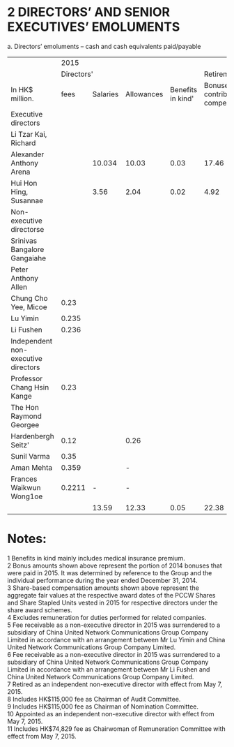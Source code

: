 # 2 DIRECTORS’ AND SENIOR EXECUTIVES’ EMOLUMENTS

a. Directors’ emoluments – cash and cash equivalents paid/payable

<table><tr><td></td><td colspan="8">2015</td></tr><tr><td></td><td colspan="4">Directors&#x27;</td><td colspan="4">Retirement scheme Share-based</td></tr><tr><td>In HK$ million.</td><td>fees</td><td>Salaries</td><td>Allowances</td><td>Benefits in kind&#x27;</td><td>Bonuses? contributions compensation3</td><td></td><td></td><td>Total</td></tr><tr><td>Executive directors</td><td></td><td></td><td></td><td></td><td></td><td></td><td></td><td></td></tr><tr><td>Li Tzar Kai, Richard</td><td></td><td></td><td></td><td></td><td></td><td></td><td></td><td></td></tr><tr><td> Alexander Anthony Arena</td><td></td><td>10.034</td><td>10.03</td><td>0.03</td><td>17.46</td><td>1.50</td><td>13.29</td><td>52.34</td></tr><tr><td>Hui Hon Hing, Susannae</td><td></td><td>3.56</td><td>2.04</td><td>0.02</td><td>4.92</td><td>0.43</td><td>9.52</td><td>20.49</td></tr><tr><td> Non-executive directorse</td><td></td><td></td><td></td><td></td><td></td><td></td><td></td><td></td></tr><tr><td>Srinivas Bangalore Gangaiahe</td><td></td><td></td><td></td><td></td><td></td><td></td><td></td><td></td></tr><tr><td> Peter Anthony Allen</td><td></td><td></td><td></td><td></td><td></td><td></td><td></td><td></td></tr><tr><td>Chung Cho Yee, Micoe</td><td>0.23</td><td></td><td></td><td></td><td></td><td></td><td></td><td>0.23</td></tr><tr><td>Lu Yimin</td><td>0.235</td><td></td><td></td><td></td><td></td><td></td><td></td><td>0.23</td></tr><tr><td> Li Fushen</td><td>0.236</td><td></td><td></td><td></td><td></td><td></td><td></td><td>0.23</td></tr><tr><td>Independent non-executive directors</td><td></td><td></td><td></td><td></td><td></td><td></td><td></td><td></td></tr><tr><td> Professor Chang Hsin Kange</td><td>0.23</td><td></td><td></td><td></td><td></td><td></td><td></td><td>0.23</td></tr><tr><td>The Hon Raymond Georgee</td><td></td><td></td><td></td><td></td><td></td><td></td><td></td><td></td></tr><tr><td>Hardenbergh Seitz&#x27;</td><td>0.12</td><td></td><td>0.26</td><td></td><td></td><td></td><td></td><td>0.38</td></tr><tr><td> Sunil Varma</td><td>0.35</td><td></td><td></td><td></td><td></td><td></td><td></td><td>0.35</td></tr><tr><td>Aman Mehta</td><td>0.359</td><td></td><td>-</td><td></td><td></td><td></td><td></td><td>0.35</td></tr><tr><td>Frances Waikwun Wong1oe</td><td>0.2211</td><td>-</td><td>-</td><td></td><td></td><td></td><td></td><td>0.22</td></tr><tr><td></td><td></td><td>13.59</td><td>12.33</td><td>0.05</td><td>22.38</td><td>1.93</td><td>22.81</td><td>75.05</td></tr></table>

# Notes:

1 Benefits in kind mainly includes medical insurance premium.   
2 Bonus amounts shown above represent the portion of 2014 bonuses that were paid in 2015. It was determined by reference to the Group and the individual performance during the year ended December 31, 2014.   
3 Share-based compensation amounts shown above represent the aggregate fair values at the respective award dates of the PCCW Shares and Share Stapled Units vested in 2015 for respective directors under the share award schemes.   
4 Excludes remuneration for duties performed for related companies.   
5 Fee receivable as a non-executive director in 2015 was surrendered to a subsidiary of China United Network Communications Group Company Limited in accordance with an arrangement between Mr Lu Yimin and China United Network Communications Group Company Limited.   
6 Fee receivable as a non-executive director in 2015 was surrendered to a subsidiary of China United Network Communications Group Company Limited in accordance with an arrangement between Mr Li Fushen and China United Network Communications Group Company Limited.   
7 Retired as an independent non-executive director with effect from May 7, 2015.   
8 Includes HK\$115,000 fee as Chairman of Audit Committee.   
9 Includes HK\$115,000 fee as Chairman of Nomination Committee.   
10 Appointed as an independent non-executive director with effect from May 7, 2015.   
11 Includes HK\$74,829 fee as Chairwoman of Remuneration Committee with effect from May 7, 2015.
